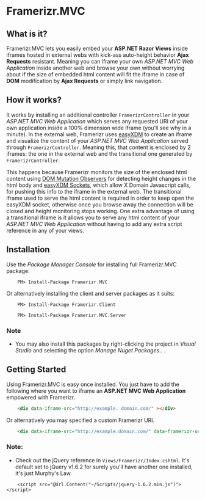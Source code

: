 Framerizr.MVC
=============

What is it?
-----------

Framerizr.MVC lets you easily embed your **ASP.NET Razor Views** inside iframes hosted in external webs with kick-ass auto-height behavior **Ajax Requests** resistant. 
Meaning you can iframe your own *ASP.NET MVC Web Application* inside another web and browse your own without worrying about if the size of embedded html content will fit the iframe in case of **DOM** modification by **Ajax Requests** or simply link navigation.

How it works?
-------------

It works by installing an additional controller `FramerizrController` in your *ASP.NET MVC Web Application* which serves any requested URI of your own application inside a 100% dimension wide iframe (you'll see why in a minute). 
In the external web, Framerizr uses [easyXDM](http://easyxdm.net/wp/) to create an iframe and visualize the content of your *ASP.NET MVC Web Application* served through `FramerizrController`. 
Meaning this, that content is enclosed by 2 iframes: the one in the external web and the transitional one generated by `FramerizrController`. 

This happens because Framerizr monitors the size of the enclosed html content using [DOM Mutation Observers](https://dvcs.w3.org/hg/domcore/raw-file/tip/Overview.html#mutationobserver) for detecting height changes in the html body and [easyXDM Sockets](http://easyxdm.net/wp/2010/03/17/setting-up-your-first-socket/), 
which allow X Domain Javascript calls, for pushing this info to the iframe in the external web. 
The transitional iframe used to serve the html content is required in order to keep open the easyXDM socket, otherwise once you browse away the connection will be closed and height monitoring stops working. 
One extra advantage of using a transitional iframe is it allows you to serve any html content of your *ASP.NET MVC Web Application* without having to add any extra script reference in any of your views.

Installation
------------

Use the *Package Manager Console* for installing full Framerizr.MVC package:

```
	PM> Install-Package Framerizr.MVC
```

Or alternatively installing the client and server packages as it suits:

```
	PM> Install-Package Framerizr.Client
```

```
	PM> Install-Package Framerizr.MVC.Server
```

### Note
* You may also install this packages by right-clicking the project in *Visual Studio* and selecting the option *Manage Nuget Packages..* .

Getting Started
---------------

Using Framerizr.MVC is easy once installed. You just have to add the following where you want to iframe an **ASP.NET MVC Web Application** empowered with Framerizr.

```html
	<div data-iframe-src="http://example. domain.com/" ></div>
```

Or alternatively you may specified a custom Framerizr URI. 

```html
	<div data-iframe-src="http://example.domain.com/" data-framerizr-uri="http://other.route.com/OtherApp/Framerizr"></div>
```

### Note:
* Check out the jQuery reference in `Views/Framerizr/Index.cshtml`. It's default set to jQuery v1.6.2 for surely you'll have another one installed, it's just Murphy's Law. 

```cshtml
	<script src="@Url.Content("~/Scripts/jquery-1.6.2.min.js")"></script>
```
